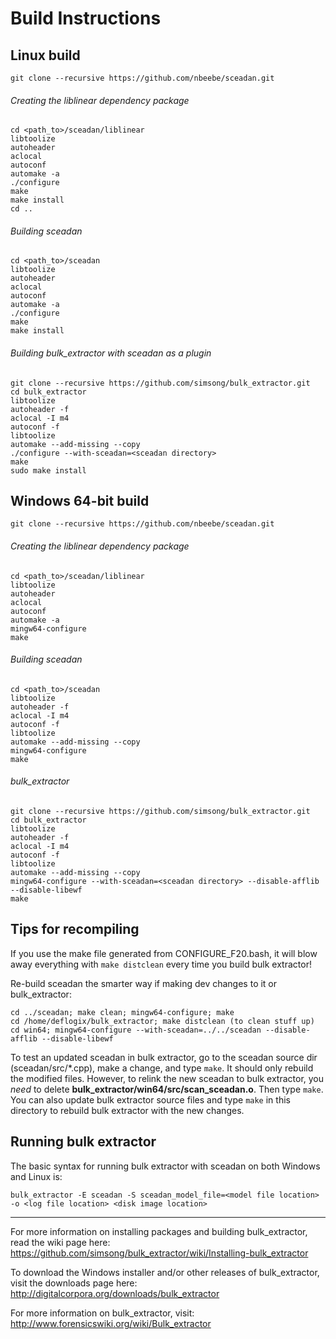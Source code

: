 Build Instructions
==================================

Linux build
-----------------

    git clone --recursive https://github.com/nbeebe/sceadan.git

###### Creating the liblinear dependency package
    
    cd <path_to>/sceadan/liblinear
    libtoolize
    autoheader
    aclocal
    autoconf
    automake -a
    ./configure
    make
    make install
    cd ..
    
###### Building sceadan
    
    cd <path_to>/sceadan
    libtoolize
    autoheader
    aclocal
    autoconf
    automake -a
    ./configure
    make
    make install
		
###### Building bulk_extractor with sceadan as a plugin
    
    git clone --recursive https://github.com/simsong/bulk_extractor.git
    cd bulk_extractor
    libtoolize
    autoheader -f
    aclocal -I m4
    autoconf -f
    libtoolize
    automake --add-missing --copy
    ./configure --with-sceadan=<sceadan directory>
    make
	sudo make install

Windows 64-bit build
-----------------

    git clone --recursive https://github.com/nbeebe/sceadan.git

###### Creating the liblinear dependency package
    
    cd <path_to>/sceadan/liblinear
    libtoolize
    autoheader
    aclocal
    autoconf
    automake -a
    mingw64-configure
    make

###### Building sceadan
    
    cd <path_to>/sceadan
    libtoolize
    autoheader -f
    aclocal -I m4
    autoconf -f
    libtoolize
    automake --add-missing --copy
    mingw64-configure
    make

###### bulk_extractor
    
    git clone --recursive https://github.com/simsong/bulk_extractor.git
    cd bulk_extractor
    libtoolize
    autoheader -f
    aclocal -I m4
    autoconf -f
    libtoolize
    automake --add-missing --copy
    mingw64-configure --with-sceadan=<sceadan directory> --disable-afflib --disable-libewf
    make

Tips for recompiling
---------------------

If you use the make file generated from CONFIGURE\_F20.bash, it will blow away everything with `make distclean` every time you build bulk extractor!

Re-build sceadan the smarter way if making dev changes to it or bulk_extractor:

    cd ../sceadan; make clean; mingw64-configure; make
    cd /home/deflogix/bulk_extractor; make distclean (to clean stuff up)
    cd win64; mingw64-configure --with-sceadan=../../sceadan --disable-afflib --disable-libewf

To test an updated sceadan in bulk extractor, go to the sceadan source dir (sceadan/src/\*.cpp), make a change, and type `make`. It should only rebuild the modified files. However, to relink the new sceadan to bulk extractor, you *need* to delete **bulk_extractor/win64/src/scan_sceadan.o**. Then type `make`. You can also update bulk extractor source files and type `make` in this directory to rebuild bulk extractor with the new changes.

Running bulk extractor
----------------------

The basic syntax for running bulk extractor with sceadan on both Windows and Linux is:

`bulk_extractor -E sceadan -S sceadan_model_file=<model file location> -o <log file location> <disk image location>`

---

For more information on installing packages and building bulk_extractor, read the wiki page here:
https://github.com/simsong/bulk_extractor/wiki/Installing-bulk_extractor

To download the Windows installer and/or other releases of bulk_extractor, visit the downloads page here:
http://digitalcorpora.org/downloads/bulk_extractor

For more information on bulk_extractor, visit: http://www.forensicswiki.org/wiki/Bulk_extractor
